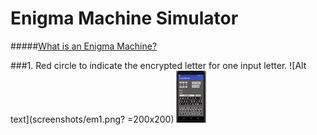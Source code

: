# Enigma Machine Simulator 
#####[What is an Enigma Machine?](https://en.wikipedia.org/wiki/Enigma_machine "Title")

###1. Red circle to indicate the encrypted letter for one input letter.
![Alt text](screenshots/em1.png? =200x200)
<img src="screenshots/em1.png" width="48">
